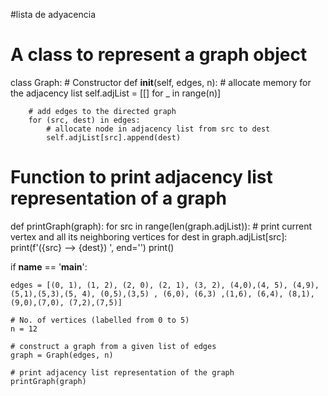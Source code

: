 #lista de adyacencia

# A class to represent a graph object
class Graph:
	# Constructor
	def __init__(self, edges, n):
		# allocate memory for the adjacency list
		self.adjList = [[] for _ in range(n)]

		# add edges to the directed graph
		for (src, dest) in edges:
			# allocate node in adjacency list from src to dest
			self.adjList[src].append(dest)


# Function to print adjacency list representation of a graph
def printGraph(graph):
	for src in range(len(graph.adjList)):
		# print current vertex and all its neighboring vertices
		for dest in graph.adjList[src]:
			print(f'({src} —> {dest}) ', end='')
		print()


if __name__ == '__main__':

	
	edges = [(0, 1), (1, 2), (2, 0), (2, 1), (3, 2), (4,0),(4, 5), (4,9),(5,1),(5,3),(5, 4), (0,5),(3,5) , (6,0), (6,3) ,(1,6), (6,4), (8,1), (9,0),(7,0), (7,2),(7,5)]

	# No. of vertices (labelled from 0 to 5)
	n = 12

	# construct a graph from a given list of edges
	graph = Graph(edges, n)

	# print adjacency list representation of the graph
	printGraph(graph)
